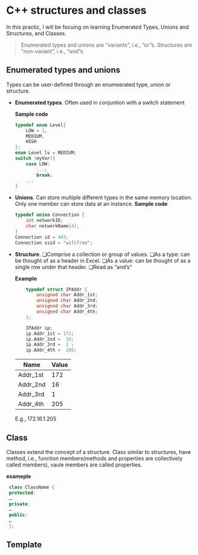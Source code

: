 # C++ structures and classes

In this practic, I will be focuing on learning Enumerated Types, Unions and Structures, and Classes.

> Enumerated types and unions are “variants”, i.e., “or”s.
> Structures are “non-variant”, i.e., “and”s

## Enumerated types and unions
Types can be user-defined through an enumeerated type, union or structure.
- **Enumerated types**. Often used in conjuntion with a switch statement

    **Sample code** 
    ```cpp
    typedef enum Level{
        LOW = 1,
        MEDIUM,
        HIGH
    };
    enum Level lv = MEDIUM;
    switch (myVar){
        case LOW:
            ...;
            break;
        ...
    }
    ```

- **Unions**.  Can store multiple different types in the same memory location. Only one member can store data at an instance.
    **Sample code**
    ```cpp
    typedef union Connection {
        int networkID;
        char networkName[4];
    }
    Connection id = 443;
    Connection ssid = "wififree";

    ```

- **Structure**. 
    ❑Comprise a collection or group of values.
    ❑As a type: can be thought of as a header in Excel.
    ❑As a value: can be thought of as a single row under that header.
    ❑Read as “and’s”

    **Example** 
    ```cpp
        typedef struct IPAddr {
            unsigned char Addr_1st;
            unsigned char Addr_2nd;
            unsigned char Addr_3rd;
            unsigned char Addr_4th;
        };

        IPAddr ip;
        ip.Addr_1st = 172;
        ip.Addr_2nd =  16;
        ip.Addr_3rd =  1 ;
        ip.Addr_4th =  205;   
    ```
    
    
    | Name       | Value |
    |-----------|-------|
    | Addr_1st      | 172 |
    | Addr_2nd    | 16|
    | Addr_3rd      | 1 |
    | Addr_4th    | 205|    

    E.g., 172.16.1.205    
        
    



## Class
Classes extend the concept of a structure.
Class similar to structures, have method, i.e., function members(methods and properties are collectively called members), vaule members are called properties.

**exameple**
```cpp
 class ClassName {
 protected:
 …
 private:
 …
 public:
 …
 };

```


## Template